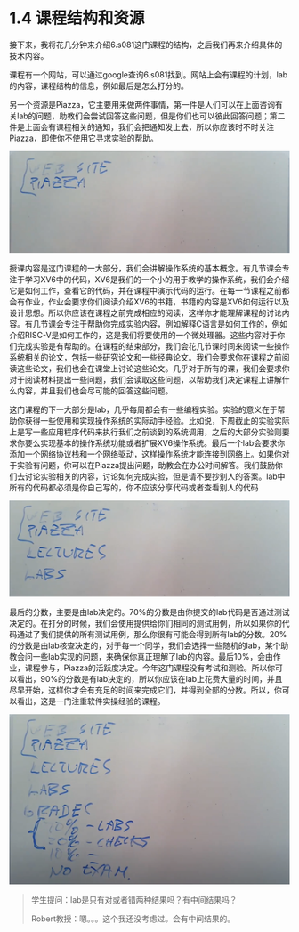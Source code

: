 # 1.4 课程结构和资源

接下来，我将花几分钟来介绍6.s081这门课程的结构，之后我们再来介绍具体的技术内容。

课程有一个网站，可以通过google查询6.s081找到。网站上会有课程的计划，lab的内容，课程结构的信息，例如最后是怎么打分的。

另一个资源是Piazza，它主要用来做两件事情，第一件是人们可以在上面咨询有关lab的问题，助教们会尝试回答这些问题，但是你们也可以彼此回答问题；第二件是上面会有课程相关的通知，我们会把通知发上去，所以你应该时不时关注Piazza，即使你不使用它寻求实验的帮助。

![](../.gitbook/assets/image%20%287%29.png)

授课内容是这门课程的一大部分，我们会讲解操作系统的基本概念。有几节课会专注于学习XV6中的代码，XV6是我们的一个小的用于教学的操作系统，我们会介绍它是如何工作，查看它的代码，并在课程中演示代码的运行。在每一节课程之前都会有作业，作业会要求你们阅读介绍XV6的书籍，书籍的内容是XV6如何运行以及设计思想。所以你应该在课程之前完成相应的阅读，这样你才能理解课程的讨论内容。有几节课会专注于帮助你完成实验内容，例如解释C语言是如何工作的，例如介绍RISC-V是如何工作的，这是我们将要使用的一个微处理器。这些内容对于你们完成实验是有帮助的。在课程的结束部分，我们会花几节课时间来阅读一些操作系统相关的论文，包括一些研究论文和一些经典论文。我们会要求你在课程之前阅读这些论文，我们也会在课堂上讨论这些论文。几乎对于所有的课，我们会要求你对于阅读材料提出一些问题，我们会读取这些问题，以帮助我们决定课程上讲解什么内容，并且我们也会尽可能的回答这些问题。

这门课程的下一大部分是lab，几乎每周都会有一些编程实验。实验的意义在于帮助你获得一些使用和实现操作系统的实际动手经验。比如说，下周截止的实验实际上是写一些应用程序代码来执行我们之前谈到的系统调用，之后的大部分实验则要求你要么实现基本的操作系统功能或者扩展XV6操作系统。最后一个lab会要求你添加一个网络协议栈和一个网络驱动，这样操作系统才能连接到网络上。如果你对于实验有问题，你可以在Piazza提出问题，助教会在办公时间解答。我们鼓励你们去讨论实验相关的内容，讨论如何完成实验，但是请不要抄别人的答案。lab中所有的代码都必须是你自己写的，你不应该分享代码或者查看别人的代码

![](../.gitbook/assets/image%20%2868%29.png)

最后的分数，主要是由lab决定的。70%的分数是由你提交的lab代码是否通过测试决定的。在打分的时候，我们会使用提供给你们相同的测试用例，所以如果你的代码通过了我们提供的所有测试用例，那么你很有可能会得到所有lab的分数。20%的分数是由lab核查决定的，对于每一个同学，我们会选择一些随机的lab，某个助教会问一些lab实现的问题，来确保你真正理解了lab的内容。最后10%，会由作业，课程参与，Piazza的活跃度决定。今年这门课程没有考试和测验。所以你可以看出，90%的分数是有lab决定的，所以你应该在lab上花费大量的时间，并且尽早开始，这样你才会有充足的时间来完成它们，并得到全部的分数。所以，你可以看出，这是一门注重软件实操经验的课程。

![](../.gitbook/assets/image%20%2872%29.png)



> 学生提问：lab是只有对或者错两种结果吗？有中间结果吗？
>
> Robert教授：嗯。。。这个我还没考虑过。会有中间结果的。

